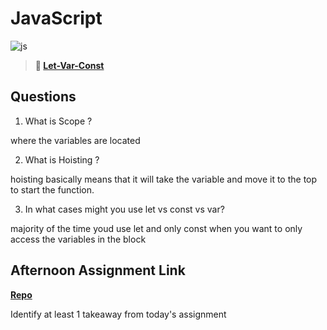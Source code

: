# JavaScript

![js](https://bcw.blob.core.windows.net/public/img/courses/js.gif)

> **📖 [Let-Var-Const](https://codeworksacademy.com/fs-student-guide/resources/wk2/01-Let-Var-Const)**

## Questions

1. What is Scope ?

where the variables are located

2. What is Hoisting ?

hoisting basically means that it will take the variable and move it to the top to start the function.

3. In what cases might you use let vs const vs var?

majority of the time youd use let and only const when you want to only access the variables in the block

## Afternoon Assignment Link

**[Repo](https://github.com/Casey1224/<ASSIGNMENT_REPO>)**

Identify at least 1 takeaway from today's assignment
